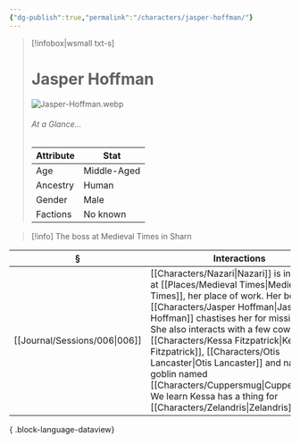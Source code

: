 ```yaml
---
{"dg-publish":true,"permalink":"/characters/jasper-hoffman/"}
---
```


> [!infobox|wsmall txt-s]
> # Jasper Hoffman
> ![Jasper-Hoffman.webp](/img/user/z_attachments/Jasper-Hoffman.webp) 
> ###### At a Glance...
> | Attribute | Stat |
> | ---- | ---- |
> | Age | Middle-Aged |
> | Ancestry | Human |
> | Gender | Male |
> | Factions | No known |

>[!info] The boss at Medieval Times in Sharn

| §                                | Interactions                                                                                                                                                                                                                                                                                           |
| -------------------------------- | ------------------------------------------------------------------------------------------------------------------------------------------------------------------------------------------------------------------------------------------------------------------------------------------------------ |
| [[Journal/Sessions/006\|006]] | [[Characters/Nazari\|Nazari]] is in trouble at [[Places/Medieval Times\|Medieval Times]], her place of work. Her boss [[Characters/Jasper Hoffman\|Jasper Hoffman]] chastises her for missing work. She also interacts with a few coworkers: [[Characters/Kessa Fitzpatrick\|Kessa Fitzpatrick]], [[Characters/Otis Lancaster\|Otis Lancaster]] and nasty goblin named [[Characters/Cuppersmug\|Cuppersmug]]. We learn Kessa has a thing for [[Characters/Zelandris\|Zelandris]]. |

{ .block-language-dataview}